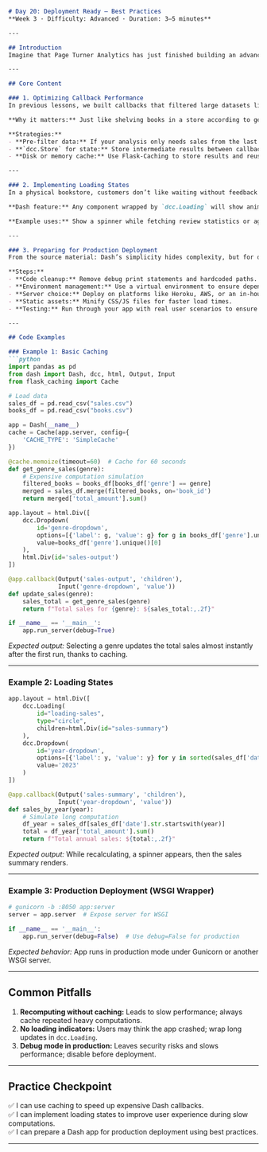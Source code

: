 ```markdown
# Day 20: Deployment Ready – Best Practices  
**Week 3 · Difficulty: Advanced · Duration: 3–5 minutes**

---

## Introduction  
Imagine that Page Turner Analytics has just finished building an advanced multi-page Dash app for tracking book sales, reviews, and author profiles in real time. Your team has worked hard on state management, callback chaining, and responsive layouts, but now the CEO wants the app ready for public use by next week. This means one thing: it’s time to make the app **deployment-ready**. Today, we’ll learn how to optimize callback performance, implement loading states to improve the user experience, and prepare our Dash app for production deployment.

---

## Core Content  

### 1. Optimizing Callback Performance  
In previous lessons, we built callbacks that filtered large datasets like `sales.csv` on the fly. That’s powerful, but each callback run reprocesses the same data, which is slow for big tables — imagine recalculating total sales for every title whenever a user clicks a tab.  

**Why it matters:** Just like shelving books in a store according to genre speeds up finding them, storing pre-processed results or using caching makes callbacks faster. Dash allows you to cache expensive computations so user interactions remain snappy.

**Strategies:**  
- **Pre-filter data:** If your analysis only needs sales from the last year, filter once and store.  
- **`dcc.Store` for state:** Store intermediate results between callbacks.  
- **Disk or memory cache:** Use Flask-Caching to store results and reuse them.  

---

### 2. Implementing Loading States  
In a physical bookstore, customers don’t like waiting without feedback — they look for “Please wait” signs or see staff actively bringing books. Likewise, in Dash, complex callbacks might take seconds, and without a loading indicator users can get confused or assume the app is broken.  

**Dash feature:** Any component wrapped by `dcc.Loading` will show animated feedback while its child components are updating. This keeps user trust high.

**Example uses:** Show a spinner while fetching review statistics or aggregating multi-year sales.  

---

### 3. Preparing for Production Deployment  
From the source material: Dash’s simplicity hides complexity, but for deployment, you must think like a bookstore owner planning grand opening — signage, lighting, stock arrangements — except here it’s server configuration, security, and availability.  

**Steps:**  
- **Code cleanup:** Remove debug print statements and hardcoded paths.  
- **Environment management:** Use a virtual environment to ensure dependencies are isolated.  
- **Server choice:** Deploy on platforms like Heroku, AWS, or an in-house server using the underlying Flask app.  
- **Static assets:** Minify CSS/JS files for faster load times.  
- **Testing:** Run through your app with real user scenarios to ensure reliability.

---

## Code Examples  

### Example 1: Basic Caching
```python
import pandas as pd
from dash import Dash, dcc, html, Output, Input
from flask_caching import Cache

# Load data
sales_df = pd.read_csv("sales.csv")
books_df = pd.read_csv("books.csv")

app = Dash(__name__)
cache = Cache(app.server, config={
    'CACHE_TYPE': 'SimpleCache'
})

@cache.memoize(timeout=60)  # Cache for 60 seconds
def get_genre_sales(genre):
    # Expensive computation simulation
    filtered_books = books_df[books_df['genre'] == genre]
    merged = sales_df.merge(filtered_books, on='book_id')
    return merged['total_amount'].sum()

app.layout = html.Div([
    dcc.Dropdown(
        id='genre-dropdown',
        options=[{'label': g, 'value': g} for g in books_df['genre'].unique()],
        value=books_df['genre'].unique()[0]
    ),
    html.Div(id='sales-output')
])

@app.callback(Output('sales-output', 'children'),
              Input('genre-dropdown', 'value'))
def update_sales(genre):
    sales_total = get_genre_sales(genre)
    return f"Total sales for {genre}: ${sales_total:,.2f}"

if __name__ == '__main__':
    app.run_server(debug=True)
```
*Expected output:* Selecting a genre updates the total sales almost instantly after the first run, thanks to caching.

---

### Example 2: Loading States
```python
app.layout = html.Div([
    dcc.Loading(
        id="loading-sales",
        type="circle",
        children=html.Div(id="sales-summary")
    ),
    dcc.Dropdown(
        id='year-dropdown',
        options=[{'label': y, 'value': y} for y in sorted(sales_df['date'].str[:4].unique())],
        value='2023'
    )
])

@app.callback(Output('sales-summary', 'children'),
              Input('year-dropdown', 'value'))
def sales_by_year(year):
    # Simulate long computation
    df_year = sales_df[sales_df['date'].str.startswith(year)]
    total = df_year['total_amount'].sum()
    return f"Total annual sales: ${total:,.2f}"
```
*Expected output:* While recalculating, a spinner appears, then the sales summary renders.

---

### Example 3: Production Deployment (WSGI Wrapper)
```python
# gunicorn -b :8050 app:server
server = app.server  # Expose server for WSGI

if __name__ == '__main__':
    app.run_server(debug=False)  # Use debug=False for production
```
*Expected behavior:* App runs in production mode under Gunicorn or another WSGI server.

---

## Common Pitfalls  
1. **Recomputing without caching:** Leads to slow performance; always cache repeated heavy computations.  
2. **No loading indicators:** Users may think the app crashed; wrap long updates in `dcc.Loading`.  
3. **Debug mode in production:** Leaves security risks and slows performance; disable before deployment.

---

## Practice Checkpoint  
✅ I can use caching to speed up expensive Dash callbacks.  
✅ I can implement loading states to improve user experience during slow computations.  
✅ I can prepare a Dash app for production deployment using best practices.

---
```